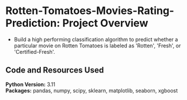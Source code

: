 # Rotten-Tomatoes-Movies-Rating-Prediction: Project Overview 
* Build a high performing classification algorithm to predict whether a particular movie on Rotten Tomatoes is labeled as 'Rotten', 'Fresh', or 'Certified-Fresh'.

## Code and Resources Used 
**Python Version:** 3.11  
**Packages:** pandas, numpy, scipy, sklearn, matplotlib, seaborn, xgboost
